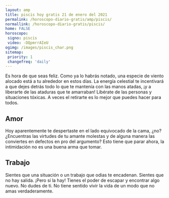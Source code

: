 ```yaml
---
layout: amp
title: piscis hoy gratis 21 de enero del 2021 
permalink: /horoscopo-diario-gratis/amp/piscis/
normallink: /horoscopo-diario-gratis/piscis/
home: FALSE
horoscopo:
 signo: piscis
 video: -DQpmrrAIeU
ogimg: /images/piscis_char.png
sitemap:
 priority: 1
 changefreq: 'daily'
---
```



Es hora de que seas feliz. Como ya lo habrás notado, una especie de viento alocado está a tu alrededor en estos días. La energía celestial te incentivará a que dejes detrás todo lo que te mantenía con las manos atadas, ¡y a liberarte de las ataduras que te amarraban! Libérate de las personas y situaciones tóxicas. A veces el retirarte es lo mejor que puedes hacer para todos.

## Amor

Hoy aparentemente te despertaste en el lado equivocado de la cama, ¿no? ¿Encuentras las virtudes de tu amante molestas y de alguna manera las conviertes en defectos en pro del argumento? Esto tiene que parar ahora, la intimidación no es una buena arma que tomar.

## Trabajo

Sientes que una situación o un trabajo que odias te encadenan. Sientes que no hay salida. ¡Pero sí la hay! Tienes el poder de escapar y encontrar algo nuevo. No dudes de ti. No tiene sentido vivir la vida de un modo que no amas verdaderamente.